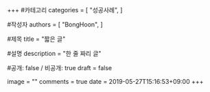+++
#카테고리
categories = [
    "성공사례",
]

#작성자
authors = [
    "BongHoon",
]

#제목
title = "짧은 글"

#설명
description = "한 줄 짜리 글"

#공개: false / 비공개: true
draft = false


image = ""
comments = true
date = 2019-05-27T15:16:53+09:00
+++

<!-- 게시글 내용 -->